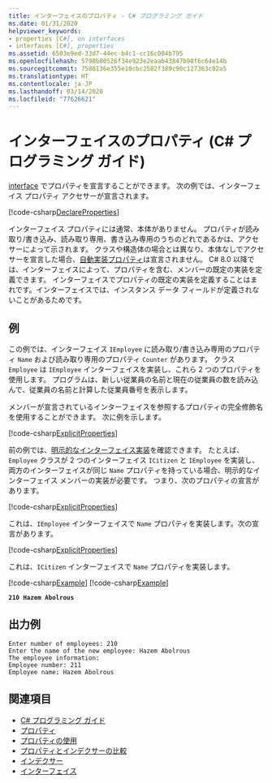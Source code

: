 ```yaml
---
title: インターフェイスのプロパティ - C# プログラミング ガイド
ms.date: 01/31/2020
helpviewer_keywords:
- properties [C#], on interfaces
- interfaces [C#], properties
ms.assetid: 6503e9ed-33d7-44ec-b4c1-cc16c084b795
ms.openlocfilehash: 5798b80526f34e923e2eaab43847b98f6c64e14b
ms.sourcegitcommit: 7588136e355e10cbc2582f389c90c127363c02a5
ms.translationtype: HT
ms.contentlocale: ja-JP
ms.lasthandoff: 03/14/2020
ms.locfileid: "77626621"
---
```

# <a name="interface-properties-c-programming-guide"></a>インターフェイスのプロパティ (C# プログラミング ガイド)

[interface](../../language-reference/keywords/interface.md) でプロパティを宣言することができます。 次の例では、インターフェイス プロパティ アクセサーが宣言されます。

[!code-csharp[DeclareProperties](~/samples/snippets/csharp/interfaces/properties.cs#DeclareInterfaceProperties)]

インターフェイス プロパティには通常、本体がありません。 プロパティが読み取り/書き込み、読み取り専用、書き込み専用のうちのどれであるかは、アクセサーによって示されます。 クラスや構造体の場合とは異なり、本体なしでアクセサーを宣言した場合、[自動実装プロパティ](auto-implemented-properties.md)は宣言されません。 C# 8.0 以降では、インターフェイスによって、プロパティを含む、メンバーの既定の実装を定義できます。 インターフェイスでプロパティの既定の実装を定義することはまれです。インターフェイスでは、インスタンス データ フィールドが定義されないことがあるためです。

## <a name="example"></a>例

この例では、インターフェイス `IEmployee` に読み取り/書き込み専用のプロパティ `Name` および読み取り専用のプロパティ `Counter` があります。 クラス `Employee` は `IEmployee` インターフェイスを実装し、これら 2 つのプロパティを使用します。 プログラムは、新しい従業員の名前と現在の従業員の数を読み込んで、従業員の名前と計算した従業員番号を表示します。

メンバーが宣言されているインターフェイスを参照するプロパティの完全修飾名を使用することができます。 次に例を示します。

[!code-csharp[ExplicitProperties](~/samples/snippets/csharp/interfaces/properties.cs#ExplicitImplementation)]

前の例では、[明示的なインターフェイス実装](../interfaces/explicit-interface-implementation.md)を確認できます。 たとえば、`Employee` クラスが 2 つのインターフェイス `ICitizen` と `IEmployee` を実装し、両方のインターフェイスが同じ `Name` プロパティを持っている場合、明示的なインターフェイス メンバーの実装が必要です。 つまり、次のプロパティの宣言があります。

[!code-csharp[ExplicitProperties](~/samples/snippets/csharp/interfaces/properties.cs#ExplicitImplementation)]

これは、`IEmployee` インターフェイスで `Name` プロパティを実装します。次の宣言があります。

[!code-csharp[ExplicitProperties](~/samples/snippets/csharp/interfaces/properties.cs#CitizenImplementation)]

これは、`ICitizen` インターフェイスで `Name` プロパティを実装します。

[!code-csharp[Example](~/samples/snippets/csharp/interfaces/properties.cs#PropertyExample)]
[!code-csharp[Example](~/samples/snippets/csharp/interfaces/properties.cs#UseProperty)]

**`210 Hazem Abolrous`**

## <a name="sample-output"></a>出力例

```console
Enter number of employees: 210
Enter the name of the new employee: Hazem Abolrous
The employee information:
Employee number: 211
Employee name: Hazem Abolrous
```

## <a name="see-also"></a>関連項目

- [C# プログラミング ガイド](../index.md)
- [プロパティ](./properties.md)
- [プロパティの使用](./using-properties.md)
- [プロパティとインデクサーの比較](../indexers/comparison-between-properties-and-indexers.md)
- [インデクサー](../indexers/index.md)
- [インターフェイス](../interfaces/index.md)
